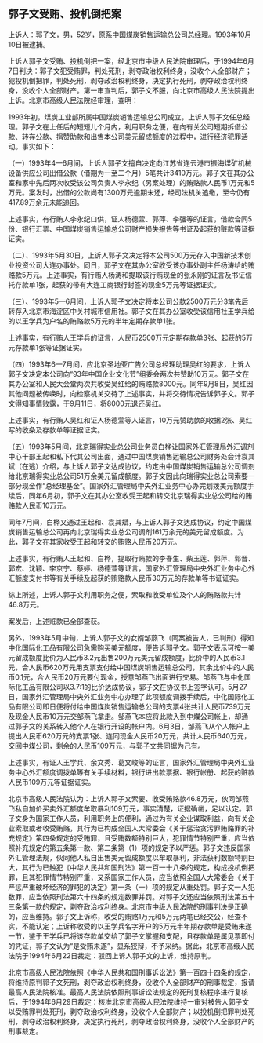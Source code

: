## 郭子文受贿、投机倒把案

上诉人：郭子文，男，52岁，原系中国煤炭销售运输总公司总经理。1993年10月10日被逮捕。

上诉人郭子文受贿、投机倒把一案，经北京市中级人民法院审理后，于1994年6月7日判决：郭子文犯受贿罪，判处死刑，剥夺政治权利终身，没收个人全部财产；犯投机倒把罪，判处死刑，剥夺政治权利终身，决定执行死刑，剥夺政治权利终身，没收个人全部财产。第一审宣判后，郭子文不服，向北京市高级人民法院提出上诉。北京市高级人民法院经审理，查明：

1993年初，煤炭工业部所属中国煤炭销售运输总公司成立，上诉人郭子文任总经理。郭子文在上任后的短短儿个月内，利用职务之便，在向有关公司短期拆借公款、转存公款、捐赞助款和出售本公司美元留成额度的过程中，进行经济犯罪活动。事实如下：

（一）1993年4—6月间，上诉人郭子文擅自决定向江苏省连云港市振海煤矿机械设备供应公司出借公款（借期为一至二个月）5笔共计3410万元。郭子文在其办公室和家中先后两次收受该公司负责人李永纪（另案处理）的贿赂款人民币1万元和5万元。案发时，出借的公款尚有1300万元逾期未还，经司法机关追缴，至今仍有417.89万余元未能追回。

上述事实，有行贿人李永纪口供，证人杨德萱、郭萍、李强等的证言，借款合同5份、银行汇票、中国煤炭销售运输总公司财产损失报告等书证及起获的赃款等证据证实。

（二）、1993年5月30日，上诉人郭子文决定将本公司500万元存入中国新技术创业投资公司大连办事处。同日，郭子文在其办公室收受该办事处副主任杨涛给的贿赂款5万元。上述事实，有行贿人杨涛和提取该行贿现金的张永刚的证言及书证信托存款单1张，起获的带有大连工商银行封签的现金5万元等证据证实。

（三）、1993年5—6月间，上诉人郭子文决定将本公司公款2500万元分3笔先后转存入北京市海淀区中关村城市信用社。郭子文在其办公室收受该信用社王学兵给的以王学兵为户名的贿赂款5万元的半年定期存款单1张。

上述事实，有行贿人王学兵的证言，人民币2500万元定期存款单3张、起获的5万元存款单1张等证据证实。

（四）1993年6—7月间，应北京圣地亚广告公司总经理助理吴红的要求，上诉人郭子文决定本公司向“93年中国企业文化节”组委会两次共赞助10万元。郭子文在其办公室和人民大会堂两次共收受吴红给的贿赂款8000元。同年9月8日，吴红因其他问题被传唤时，向检察机关交待了上述事实，并将交待情况告诉郭子文。郭子文得知事情败露，于9月11日，将8000元退还吴红。

上述事实，有行贿人吴红和证人杨德萱等人证言，10万元赞助款的收据2张、吴红写的收条及存款单等证据证实。

（五）1993年5月间，北京瑞得实业总公司业务员白桦让国家外汇管理局外汇调剂中心干部王起和私下代其公司出面，通过中国煤炭销售运输总公司财务处会计袁其斌（在逃）介绍，与上诉人郭子文达成协议，约定由中国煤炭销售运输总公司调剂给北京瑞得实业总公司51万余美元留成额度。郭子文因此向瑞得实业总公司索要一部分现金作“总经理基金”。国家外汇管理局中央外汇业务中心办完划拨美元额度手续后，同年6月初，郭子文在其办公室收受王起和转交北京瑞得实业总公司给的贿赂款人民币10万元。

同年7月间，白桦又通过王起和、袁其斌，与上诉人郭子文达成协议，约定中国煤炭销售运输总公司再向北京瑞得实业总公司调剂161万余元的美元留成额度。为此，郭子文在其家收受王起和转交的贿赂人民币20万元。

上述事实，有行贿人王起和、白桦，提取行贿款的李春生、柴玉莲、郭萍、郭晋、郭宏、沈颖、李京宁、蔡婷、杨德萱等证言，国家外汇管理局中央外汇业务中心外汇额度支付书等有关手续及起获的贿赂款人民币30万元的存款单等书证证实。

综上所述，上诉人郭子文利用职务之便，索取和收受单位及个人的贿赂款共计46.8万元。

案发后，上述赃款已全部查获。

另外，1993年5月中旬，上诉人郭子文的女婿邹燕飞（同案被告人，已判刑）得知中化国际化工品有限公司急需购买美元额度，便告诉郭子文。郭子文表示可按一美元留成额度比价为人民币3.2元出售200万元美元留成额度，比价中的人民币3.1元，合人民币620万元用支票支付给中国煤炭销售运输总公司，其余比价中的人民币0.1元，合人民币20万元要付现金，授意邹燕飞出面进行交易。邹燕飞与中化国际化工品有限公司以3.7∶1的比价达成协议，郭子文在协议书上签字认可。5月27日，国家外汇管理局中央外汇业务中心办理了此项额度调拨手续后，中化国际化工品有限公司即日便将付给中国煤炭销售运输总公司的支票4张共计人民币739万元及现金人民币10万元交邹燕飞拿走。邹燕飞本应将此款入到中煤公司帐上，却通过郭子文的关系转入他个人在银行开设的帐户内。6月3日，邹燕飞从个人帐户上提出人民币620万元的支票1张、连同现金人民币20万元，共计人民币640万元，交回中煤公司，剩余的人民币109万元，与郭子文共同据为己有。

上述事实，有证人王学兵、余文秀、葛文峻等的证言，国家外汇管理局中央外汇业务中心外汇额度调拨单等有关手续材料，银行进出款票据、银行帐册、起获的赃款人民币109万元等证据证实。

北京市高级人民法院认为：上诉人郭子文索要、收受贿赂款46.8万元，伙同邹燕飞私自加价买卖外汇额度牟取暴利109万元，事实清楚，证据确凿，足以认定。郭子文身为国家工作人员，利用职务上的便利，通过为有关企业谋取利益，向有关企业索取或者收受贿赂，其行为已构成全国人大常委会《关于惩治贪污罪贿赂罪的补充规定》第四条规定的受贿罪，且受贿数额特别巨大，犯罪情节特别严重，应当依照补充规定的第五条第一款、第二条第（1）项的规定予以严惩。郭子文违反国家外汇管理法规，伙同他人私自出售美元留成额度以牟取暴利，非法获利数额特别巨大，其行为已触犯《中华人民共和国刑法》第一百一十八条的规定，构成投机倒把罪，且其犯罪情节特别严重，又系国家工作人员，应当依照全国人大常委会《关于严惩严重破坏经济的罪犯的决定》第一条（一）项的规定从重处罚。郭子文一人犯数罪，应当依照刑法第六十四条的规定数罪并罚。对郭子文还应当依照刑法第五十三条第一款的规定，剥夺政治权利终身。北京市中级人民法院的刑事判决是正确的，应当维持。郭子文上诉称，收受的贿赂1万元和5万元两笔已经交公，经查不实，不能认定；上诉称收受的以王学兵名字开户的5万元半年期存款单是受贿未遂一节，鉴于王学兵已将该存款单交给了郭子文掌握和支配，且存款单是属见票即付的凭证，郭子文认为“是受贿未遂”，显系狡辩，不予采纳。据此，北京市高级人民法院于1994年6月22日裁定：驳回上诉人郭子文的上诉，维持原判。

北京市高级人民法院依照《中华人民共和国刑事诉讼法》第一百四十四条的规定，将维持原判郭子文死刑，剥夺政治权利终身，没收个人全部财产的刑事裁定，报请最高人民法院核准。最高人民法院依照刑事诉讼法规定的死刑复核程序进行复核后，于1994年6月29日裁定：核准北京市高级人民法院维持一审对被告人郭子文以受贿罪判处死刑，剥夺政治权利终身，没收个人全部财产；以投机倒把罪判处死刑，剥夺政治权利终身，决定执行死刑，剥夺政治权利终身，没收个人全部财产的刑事裁定。

